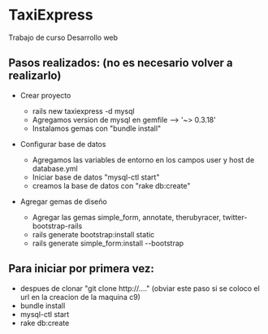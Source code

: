 # TaxiExpress
Trabajo de curso Desarrollo web

## Pasos realizados: (no es necesario volver a realizarlo)

* Crear proyecto
    * rails new taxiexpress -d mysql  
    * Agregamos version de mysql en gemfile --> '~> 0.3.18'
    * Instalamos gemas con "bundle install"

* Configurar base de datos
    * Agregamos las variables de entorno en los campos user y host de database.yml
    * Iniciar base de datos "mysql-ctl start"
    * creamos la base de datos con "rake db:create"

* Agregar gemas de diseño
    * Agregar las gemas simple_form, annotate, therubyracer, twitter-bootstrap-rails
    * rails generate bootstrap:install static
    * rails generate simple_form:install --bootstrap

## Para iniciar por primera vez:
* despues de clonar "git clone http://...." (obviar este paso si se coloco el url en la creacion de la maquina c9)
* bundle install
* mysql-ctl start
* rake db:create
 
